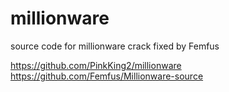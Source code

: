 # millionware

source code for millionware crack
fixed by Femfus

https://github.com/PinkKing2/millionware
https://github.com/Femfus/Millionware-source
